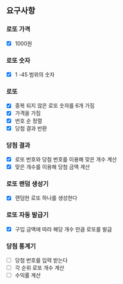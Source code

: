 ## 요구사항

### 로또 가격

- [x] 1000원

### 로또 숫자

- [x] 1 -45 범위의 숫자

### 로또

- [x] 중복 되지 않은 로또 숫자를 6개 가짐
- [x] 가격을 가짐
- [x] 번호 순 정렬
- [x] 당첨 결과 반환

### 당첨 결과

- [x] 로또 번호와 당첨 번호를 이용해 맞은 개수 계산
- [x] 맞은 개수를 이용해 당첨 금액 계산

### 로또 랜덤 생성기

- [x] 랜덤한 로또 하나를 생성한다

### 로또 자동 발급기

- [x] 구입 금액에 따라 해당 개수 만큼 로또를 발급

### 당첨 통계기

- [ ] 당첨 번호를 입력 받는다
- [ ] 각 순위 로또 개수 계산
- [ ] 수익률 계산